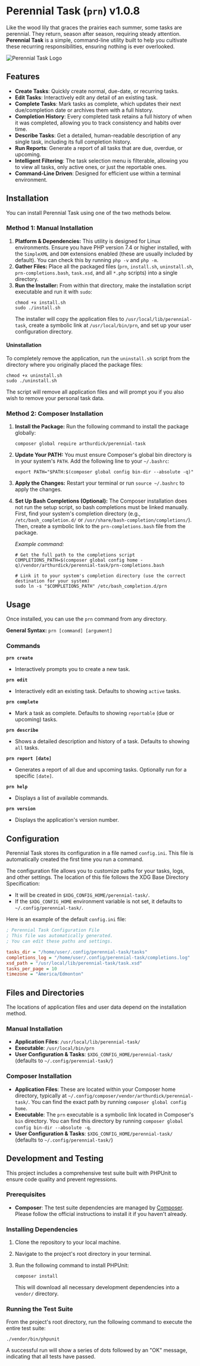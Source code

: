 # Perennial Task (`prn`) v1.0.8

Like the wood lily that graces the prairies each summer, some tasks are perennial. They return, season after season, requiring steady attention. **Perennial Task** is a simple, command-line utility built to help you cultivate these recurring responsibilities, ensuring nothing is ever overlooked.

![Perennial Task Logo](/docs/prn_logo.png)

## Features

* **Create Tasks**: Quickly create normal, due-date, or recurring tasks.
* **Edit Tasks**: Interactively edit any detail of an existing task.
* **Complete Tasks**: Mark tasks as complete, which updates their next due/completion date or archives them with a full history.
* **Completion History**: Every completed task retains a full history of when it was completed, allowing you to track consistency and habits over time.
* **Describe Tasks**: Get a detailed, human-readable description of any single task, including its full completion history.
* **Run Reports**: Generate a report of all tasks that are due, overdue, or upcoming.
* **Intelligent Filtering**: The task selection menu is filterable, allowing you to view all tasks, only active ones, or just the reportable ones.
* **Command-Line Driven**: Designed for efficient use within a terminal environment.

## Installation

You can install Perennial Task using one of the two methods below.

### Method 1: Manual Installation

1.  **Platform & Dependencies:** This utility is designed for Linux environments. Ensure you have PHP version 7.4 or higher installed, with the `SimpleXML` and `DOM` extensions enabled (these are usually included by default). You can check this by running `php -v` and `php -m`.
2.  **Gather Files:** Place all the packaged files (`prn`, `install.sh`, `uninstall.sh`, `prn-completions.bash`, `task.xsd`, and all `*.php` scripts) into a single directory.
3.  **Run the Installer:** From within that directory, make the installation script executable and run it with `sudo`:
    ```
    chmod +x install.sh
    sudo ./install.sh
    ```
    The installer will copy the application files to `/usr/local/lib/perennial-task`, create a symbolic link at `/usr/local/bin/prn`, and set up your user configuration directory.

#### Uninstallation

To completely remove the application, run the `uninstall.sh` script from the directory where you originally placed the package files:

```
chmod +x uninstall.sh
sudo ./uninstall.sh
```

The script will remove all application files and will prompt you if you also wish to remove your personal task data.

### Method 2: Composer Installation

1.  **Install the Package:** Run the following command to install the package globally:

    ```
    composer global require arthurdick/perennial-task
    ```

2.  **Update Your PATH:** You must ensure Composer's global bin directory is in your system's `PATH`. Add the following line to your `~/.bashrc`:

    ```
    export PATH="$PATH:$(composer global config bin-dir --absolute -q)"
    ```

3.  **Apply the Changes:** Restart your terminal or run `source ~/.bashrc` to apply the changes.

4.  **Set Up Bash Completions (Optional):** The Composer installation does not run the setup script, so bash completions must be linked manually. First, find your system's completion directory (e.g., `/etc/bash_completion.d/` or `/usr/share/bash-completion/completions/`). Then, create a symbolic link to the `prn-completions.bash` file from the package.

    *Example command:*

    ```
    # Get the full path to the completions script
    COMPLETIONS_PATH=$(composer global config home -q)/vendor/arthurdick/perennial-task/prn-completions.bash

    # Link it to your system's completion directory (use the correct destination for your system)
    sudo ln -s "$COMPLETIONS_PATH" /etc/bash_completion.d/prn
    ```

## Usage

Once installed, you can use the `prn` command from any directory.

**General Syntax:** `prn [command] [argument]`

### **Commands**

**`prn create`**
* Interactively prompts you to create a new task.

**`prn edit`**
* Interactively edit an existing task. Defaults to showing `active` tasks.

**`prn complete`**
* Mark a task as complete. Defaults to showing `reportable` (due or upcoming) tasks.

**`prn describe`**
* Shows a detailed description and history of a task. Defaults to showing `all` tasks.

**`prn report [date]`**
* Generates a report of all due and upcoming tasks. Optionally run for a specific `[date]`.

**`prn help`**
* Displays a list of available commands.

**`prn version`**
* Displays the application's version number.

## Configuration

Perennial Task stores its configuration in a file named `config.ini`. This file is automatically created the first time you run a command.

The configuration file allows you to customize paths for your tasks, logs, and other settings. The location of this file follows the XDG Base Directory Specification:
* It will be created in `$XDG_CONFIG_HOME/perennial-task/`.
* If the `$XDG_CONFIG_HOME` environment variable is not set, it defaults to `~/.config/perennial-task/`.

Here is an example of the default `config.ini` file:

```ini
; Perennial Task Configuration File
; This file was automatically generated.
; You can edit these paths and settings.

tasks_dir = "/home/user/.config/perennial-task/tasks"
completions_log = "/home/user/.config/perennial-task/completions.log"
xsd_path = "/usr/local/lib/perennial-task/task.xsd"
tasks_per_page = 10
timezone = "America/Edmonton"
```

## Files and Directories

The locations of application files and user data depend on the installation method.

### Manual Installation

  * **Application Files**: `/usr/local/lib/perennial-task/`
  * **Executable**: `/usr/local/bin/prn`
  * **User Configuration & Tasks**: `$XDG_CONFIG_HOME/perennial-task/` (defaults to `~/.config/perennial-task/`)

### Composer Installation

  * **Application Files**: These are located within your Composer home directory, typically at `~/.config/composer/vendor/arthurdick/perennial-task/`. You can find the exact path by running `composer global config home`.
  * **Executable**: The `prn` executable is a symbolic link located in Composer's `bin` directory. You can find this directory by running `composer global config bin-dir --absolute -q`.
  * **User Configuration & Tasks**: `$XDG_CONFIG_HOME/perennial-task/` (defaults to `~/.config/perennial-task/`)

## Development and Testing

This project includes a comprehensive test suite built with PHPUnit to ensure code quality and prevent regressions.

### Prerequisites

  * **Composer**: The test suite dependencies are managed by [Composer](https://getcomposer.org/). Please follow the official instructions to install it if you haven't already.

### Installing Dependencies

1.  Clone the repository to your local machine.

2.  Navigate to the project's root directory in your terminal.

3.  Run the following command to install PHPUnit:

    ```
    composer install
    ```

    This will download all necessary development dependencies into a `vendor/` directory.

### Running the Test Suite

From the project's root directory, run the following command to execute the entire test suite:

```
./vendor/bin/phpunit
```

A successful run will show a series of dots followed by an "OK" message, indicating that all tests have passed.


